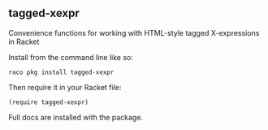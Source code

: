 tagged-xexpr
---------------

Convenience functions for working with HTML-style tagged X-expressions in Racket

Install from the command line like so:

    raco pkg install tagged-xexpr

Then require it in your Racket file:

    (require tagged-xexpr)

Full docs are installed with the package.
